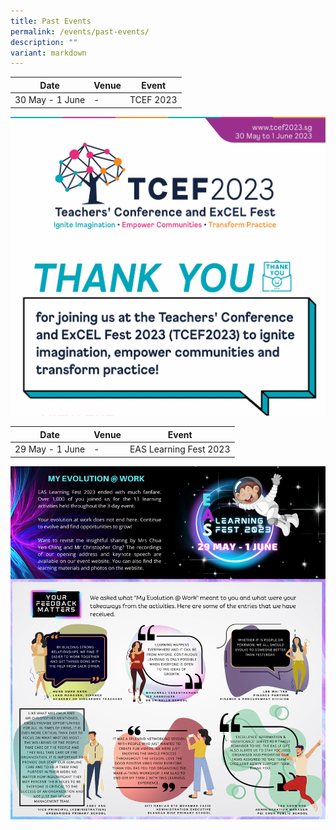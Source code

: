 ```yaml
---
title: Past Events
permalink: /events/past-events/
description: ""
variant: markdown
---
```

<p id="tcef23"></p>

| Date | Venue | Event|
| -------- | -------- | -------- |
| 30 May - 1 June  | - | TCEF 2023|

<img src="/images/Events/tcef2023-thkyou-1.png" style="width:1000px">

<p></p>

<p id="easlf23"></p>

| Date | Venue | Event|
| -------- | -------- | -------- |
| 29 May - 1 June  | - | EAS Learning Fest 2023|

<img src="/images/Events/easlf2023_postevent.png" style="width:1000px">

<p></p>